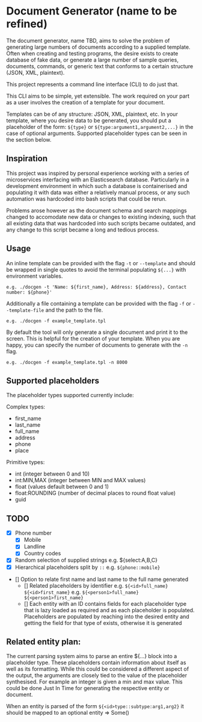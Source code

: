 # Document Generator (name to be refined)

The document generator, name TBD, aims to solve the problem of generating large numbers of documents according to a supplied template.
Often when creating and testing programs, the desire exists to create database of fake data, or generate a large number of sample queries, documents, commands, or generic text that conforms to a certain structure (JSON, XML, plaintext).

This project represents a command line interface (CLI) to do just that.

This CLI aims to be simple, yet extensible.
The work required on your part as a user involves the creation of a template for your document.

Templates can be of any structure: JSON, XML, plaintext, etc.
In your template, where you desire data to be generated, you should put a placeholder of the form: `${type}` or `${type:argument1,argument2,...}` in the case of optional arguments.
Supported placeholder types can be seen in the section below.

## Inspiration

This project was inspired by personal experience working with a series of microservices interfacing with an Elasticsearch database.
Particularly in a development environment in which such a database is containerised and populating it with data was either a relatively manual process, or any such automation was hardcoded into bash scripts that could be rerun.

Problems arose however as the document schema and search mappings changed to accomodate new data or changes to existing indexing, such that all existing data that was hardcoded into such scripts became outdated, and any change to this script became a long and tedious process.

## Usage

An inline template can be provided with the flag `-t` or `--template` and should be wrapped in single quotes to avoid the terminal populating `${...}` with environment variables.
```
e.g. ./docgen -t 'Name: ${first_name}, Address: ${address}, Contact number: ${phone}'
```

Additionally a file containing a template can be provided with the flag `-f` or `--template-file` and the path to the file.
```
e.g. ./docgen -f example_template.tpl
```

By default the tool will only generate a single document and print it to the screen.
This is helpful for the creation of your template.
When you are happy, you can specify the number of documents to generate with the `-n` flag.
```
e.g. ./docgen -f example_template.tpl -n 8000
```

## Supported placeholders
The placeholder types supported currently include:

Complex types:
- first_name
- last_name
- full_name
- address
- phone
- place

Primitive types:
- int (integer between 0 and 10)
- int:MIN,MAX (integer between MIN and MAX values)
- float (values default between 0 and 1)
- float:ROUNDING (number of decimal places to round float value)
- guid

## TODO
- [x] Phone number
    - [x] Mobile
    - [x] Landline
    - [x] Country codes
- [x] Random selection of supplied strings e.g. ${select:A,B,C}
- [x] Hierarchical placeholders split by `::` e.g. `${phone::mobile}`
- [] Option to relate first name and last name to the full name generated
    - [] Related placeholders by identifier e.g. `${<id>full_name} ${<id>first_name}` e.g. `${<person1>full_name} ${<person1>first_name}`
    - [] Each entity with an ID contains fields for each placeholder type that is lazy loaded as required and as each placeholder is populated.
    Placeholders are populated by reaching into the desired entity and getting the field for that type of exists, otherwise it is generated

## Related entity plan:
The current parsing system aims to parse an entire ${...} block into a placeholder type.
These placeholders contain information about itself as well as its formatting.
While this could be considered a different aspect of the output, the arguments are closely tied to the value of the placeholder synthesised.
For example an integer is given a min and max value.
This could be done Just In Time for generating the respective entity or document.

When an entity is parsed of the form `${<id>type::subtype:arg1,arg2}`
it should be mapped to an optional entity => Some()
